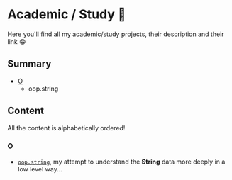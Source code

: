 # Academic / Study 🏫

Here you'll find all my academic/study projects, their description
and their link 😁

## Summary

- [O](#o)
  - oop.string

## Content

All the content is alphabetically ordered!

### O

- [`oop.string`](https://github.com/nasccped/oop.string), my attempt
  to understand the **String** data more deeply in a low level way...
